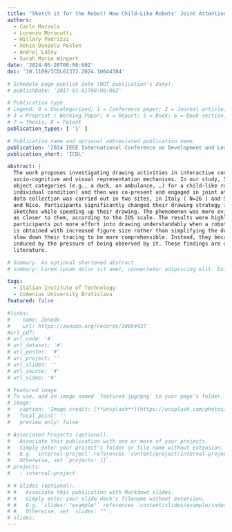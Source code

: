 ```yaml
---
title: "Sketch it for the Robot! How Child-Like Robots' Joint Attention Affects Humans' Drawing Strategies"
authors:
  - Carlo Mazzola
  - Lorenzo Morocutti
  - Hillary Pedrizzi
  - Xenia Daniela Poslon
  - Andrej Lúčny
  - Sarah Marie Wingert
date: '2024-05-20T00:00:00Z'
doi: '10.1109/ICDL61372.2024.10644384'

# Schedule page publish date (NOT publication's date).
# publishDate: '2017-01-01T00:00:00Z'

# Publication type.
# Legend: 0 = Uncategorized; 1 = Conference paper; 2 = Journal article;
# 3 = Preprint / Working Paper; 4 = Report; 5 = Book; 6 = Book section;
# 7 = Thesis; 8 = Patent
publication_types: [ '1' ]

# Publication name and optional abbreviated publication name.
publication: '2024 IEEE International Conference on Development and Learning'
publication_short: 'ICDL'

abstract: |
  The work proposes investigating drawing activities in interactive contexts to shed light on the links between
  socio-cognitive and visual representation mechanisms. In our study, 53 adult participants were instructed to draw some
  object categories (e.g., a duck, an ambulance, …) for a child-like robot, which first was just shown in a picture (
  individual condition) and then was co-present and engaged in joint attention behaviors with them (robot condition). The
  data collection was carried out in two sites, in Italy ( N=26 ) and Slovakia ( N=27 ), with two different robots, iCub
  and Nico. Participants significantly changed their drawing strategy in the presence of the robots by enlarging their
  sketches while speeding up their drawing. The phenomenon was more evident the more the individuals perceived the robot
  as closer to them, according to the IOS scale. The results were highly consistent between the two sites and showed that
  participants put more effort into drawing understandably when a robot actively attends to their behavior. Higher clarity
  is obtained with increased figure size rather than simplifying the drawing. Counter-intuitively, participants did not
  slow down their tracing to be more comprehensible. Instead, they became faster in front of the robot, potentially
  induced by the pressure of being observed by it. These findings are discussed in the framework of the motionese
  literature.

# Summary. An optional shortened abstract.
# summary: Lorem ipsum dolor sit amet, consectetur adipiscing elit. Duis posuere tellus ac convallis placerat.

tags:
  - Italian Institute of Technology
  - Comenius University Bratislava
featured: false

#links:
#  - name: Zenodo
#    url: https://zenodo.org/records/10694437
#url_pdf: 
# url_code: '#'
# url_dataset: '#'
# url_poster: '#'
# url_project: ''
# url_slides: ''
# url_source: '#'
# url_video: '#'

# Featured image
# To use, add an image named `featured.jpg/png` to your page's folder.
# image:
#   caption: 'Image credit: [**Unsplash**](https://unsplash.com/photos/s9CC2SKySJM)'
#   focal_point: ''
#   preview_only: false

# Associated Projects (optional).
#   Associate this publication with one or more of your projects.
#   Simply enter your project's folder or file name without extension.
#   E.g. `internal-project` references `content/project/internal-project/index.md`.
#   Otherwise, set `projects: []`.
# projects:
#   - internal-project

# # Slides (optional).
# #   Associate this publication with Markdown slides.
# #   Simply enter your slide deck's filename without extension.
# #   E.g. `slides: "example"` references `content/slides/example/index.md`.
# #   Otherwise, set `slides: ""`.
# slides:
---
```

